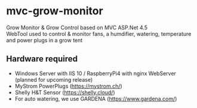# mvc-grow-monitor
Grow Monitor &amp; Grow Control based on MVC ASP.Net 4.5
<br />
WebTool used to control & monitor fans, a humdifier, watering, temperature and power plugs in a grow tent

## Hardware required
- Windows Server with IIS 10 / RaspberryPi4 with nginx WebServer (planned for upcoming release)
- MyStrom PowerPlugs (https://mystrom.ch/)
- Shelly H&amp;T Sensor (https://shelly.cloud/)
- For auto watering, we use GARDENA (https://www.gardena.com/)
